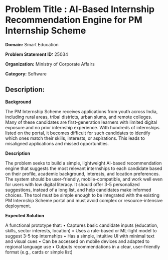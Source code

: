 # **Problem Title  :** Al-Based Internship Recommendation Engine for PM Internship Scheme

**Domain:**  	Smart Education


**Problem Statement ID:** 25034

**Organization:**  Ministry of Corporate Affairs

**Category:** Software

## **Description:** 	

**Background**

The PM Internship Scheme receives applications from youth across India, including rural areas, tribal districts, urban slums, and remote colleges. Many of these candidates are first-generation learners with limited digital exposure and no prior internship experience. With hundreds of internships listed on the portal, it becomes difficult for such candidates to identify which ones match their skills, interests, or aspirations. This leads to misaligned applications and missed opportunities.

**Description**

The problem seeks to build a simple, lightweight AI-based recommendation engine that suggests the most relevant internships to each candidate based on their profile, academic background, interests, and location preferences. The system should be user-friendly, mobile-compatible, and work well even for users with low digital literacy. It should offer 3-5 personalized suggestions, instead of a long list, and help candidates make informed choices. The tool must be simple enough to be integrated with the existing PM Internship Scheme portal and must avoid complex or resource-intensive deployment.

**Expected Solution**

A functional prototype that:
• Captures basic candidate inputs (education, skills, sector interests, location)
• Uses a rule-based or ML-light model to suggest 3-5 top internships
• Has a simple, intuitive UI with minimal text and visual cues
• Can be accessed on mobile devices and adapted to regional language use
• Outputs recommendations in a clear, user-friendly format (e.g., cards or simple list)
